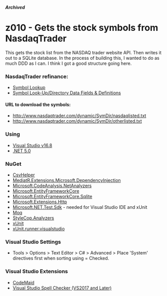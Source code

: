**_Archived_**

# z010 - Gets the stock symbols from NasdaqTrader 

This gets the stock list from the NASDAQ trader website API.  Then writes it out to a SQLite database.
In the process of building this, I wanted to do as much DDD as I can.  I think I got a good structure going here.

### NasdaqTrader refinance:
- [Symbol Lookup](http://www.nasdaqtrader.com/Trader.aspx?id=symbollookup)
- [Symbol Look-Up/Directory Data Fields & Definitions](http://www.nasdaqtrader.com/trader.aspx?id=symboldirdefs)

#### URL to download the symbols:
- http://www.nasdaqtrader.com/dynamic/SymDir/nasdaqlisted.txt
- http://www.nasdaqtrader.com/dynamic/SymDir/otherlisted.txt

### Using

- [Visual Studio v16.8](https://visualstudio.microsoft.com/vs/preview)
- [.NET 5.0](https://dotnet.microsoft.com/download/dotnet/5.0)

### NuGet

- [CsvHelper](https://www.nuget.org/packages/CsvHelper)
- [MediatR.Extensions.Microsoft.DependencyInjection](https://www.nuget.org/packages/MediatR.Extensions.Microsoft.DependencyInjection)
- [Microsoft.CodeAnalysis.NetAnalyzers](https://www.nuget.org/packages/Microsoft.CodeAnalysis.NetAnalyzers)
- [Microsoft.EntityFrameworkCore](https://www.nuget.org/packages/Microsoft.EntityFrameworkCore)
- [Microsoft.EntityFrameworkCore.Sqlite](https://www.nuget.org/packages/Microsoft.EntityFrameworkCore.Sqlite)
- [Microsoft.Extensions.Http](https://www.nuget.org/packages/Microsoft.Extensions.Http)
- [Microsoft.NET.Test.Sdk](Microsoft.NET.Test.Sdk) - needed for Visual Studio IDE and xUnit
- [Moq](https://www.nuget.org/packages/Moq)
- [StyleCop.Analyzers](https://www.nuget.org/packages/StyleCop.Analyzers)
- [xUnit](https://www.nuget.org/packages/xunit)
- [xUnit.runner.visualstudio](https://www.nuget.org/packages/xunit.runner.visualstudio)

### Visual Studio Settings

- Tools > Options > Text Editor > C# > Advanced > Place 'System' directives first when sorting using = Checked.

### Visual Studio Extensions

- [CodeMaid](https://marketplace.visualstudio.com/items?itemName=SteveCadwallader.CodeMaid)
- [Visual Studio Spell Checker (VS2017 and Later)](https://marketplace.visualstudio.com/items?itemName=EWoodruff.VisualStudioSpellCheckerVS2017andLater)
